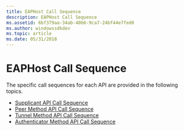 ```yaml
---
title: EAPHost Call Sequence
description: EAPHost Call Sequence
ms.assetid: 6bf379aa-34ab-40b6-9ca7-24bf44e7fed0
ms.author: windowssdkdev
ms.topic: article
ms.date: 05/31/2018
---
```


# EAPHost Call Sequence

The specific call sequences for each API are provided in the following topics.

-   [Supplicant API Call Sequence](supplicant-api-call-sequence.md)
-   [Peer Method API Call Sequence](peer-method-api-call-sequence.md)
-   [Tunnel Method API Call Sequence](tunnel-method-api-call-sequence1.md)
-   [Authenticator Method API Call Sequence](authenticator-method-api-call-sequence.md)

 

 




